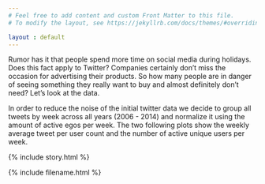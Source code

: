 ```yaml
---
# Feel free to add content and custom Front Matter to this file.
# To modify the layout, see https://jekyllrb.com/docs/themes/#overriding-theme-defaults

layout : default
---
```


Rumor has it that people spend more time on social media during holidays. Does this fact apply to Twitter? Companies certainly don’t miss the occasion for advertising their products. So how many people are in danger of seeing something they really want to buy and almost definitely don’t need? Let’s look at the data. 

In order to reduce the noise of the initial twitter data we decide to group all tweets by week across all years (2006 - 2014) and normalize it using the amount of active egos per week. The two following plots show the weekly average tweet per user count and the number of active unique users per week.

{% include story.html %}

{% include filename.html %}
